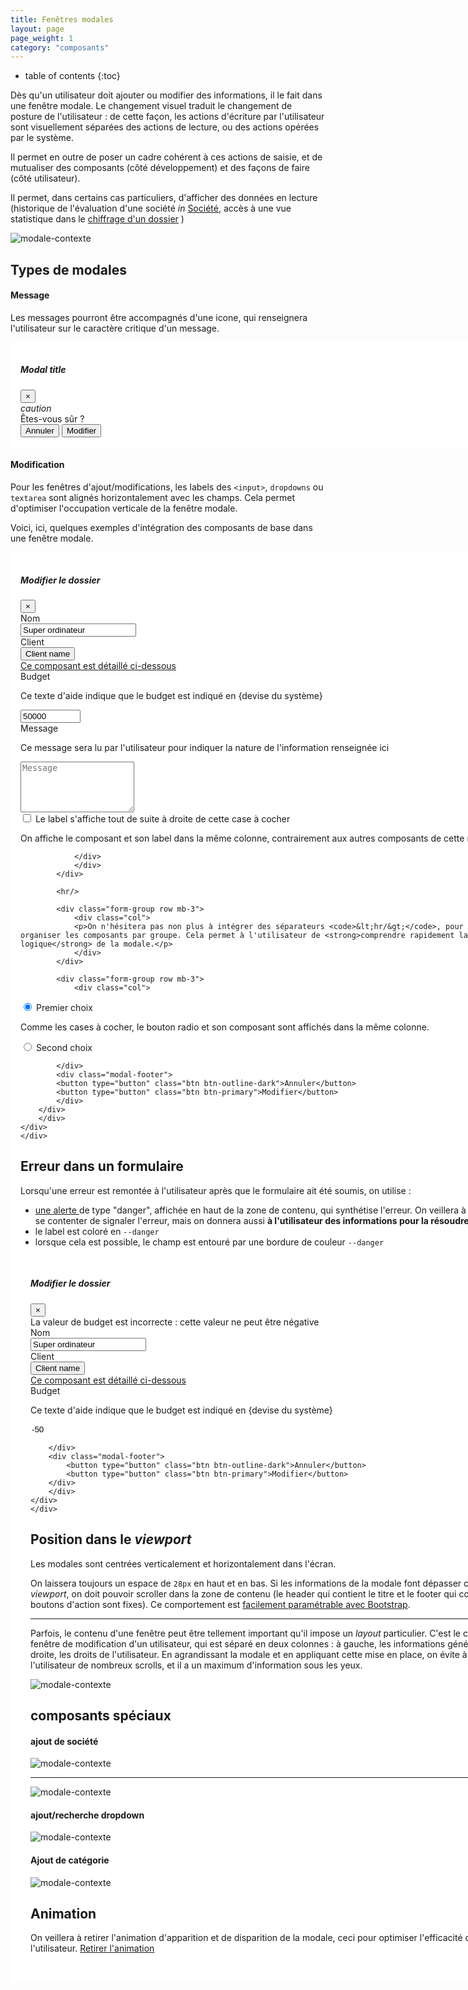 ```yaml
---
title: Fenêtres modales
layout: page
page_weight: 1
category: "composants"
---
```

* table of contents
{:toc}

Dès qu'un utilisateur doit ajouter ou modifier des informations, il le fait dans une fenêtre modale. Le changement visuel traduit le changement de posture de l'utilisateur : de cette façon, les actions d'écriture par l'utilisateur sont visuellement séparées des actions de lecture, ou des actions opérées par le système. 

Il permet en outre de poser un cadre cohérent à ces actions de saisie, et de mutualiser des composants (côté développement) et des façons de faire (côté utilisateur). 

Il permet, dans certains cas particuliers, d'afficher des données en lecture (historique de l'évaluation d'une société *in* [Société](ui.societes.html), accès à une vue statistique dans le [chiffrage d'un dossier](ui.dossiers.html) )

![modale-contexte](assets/images/4.2.2-dossier.png)


## Types de modales ##

#### Message ####

Les messages pourront être accompagnés d'une icone, qui renseignera l'utilisateur sur le caractère critique d'un message.

<div style="background: #FFFFFF; padding: 1rem; width:48rem;">
	<div id="modal-intro" tabindex="-1" role="dialog">
	    <div class="modal-dialog">
		<div class="modal-content">
		    <div class="modal-header">
			<h5 class="modal-title mt-0">Modal title</h5>
			<button type="button" class="close" data-dismiss="modal" aria-label="Close">
			    <span aria-hidden="true">&times;</span>
			</button>
		    </div>
		    <div class="modal-body">
		    <div class="container">
				<div class="row">
					<div class="col-2 text-center"><i class="ico ico-large">caution</i></div>
					<div class="col-10">Êtes-vous sûr ?</div>
				</div>
			</div>
		    </div>
		    <div class="modal-footer">
		<button type="button" class="btn btn-outline-dark">Annuler</button>
			<button type="button" class="btn btn-primary">Modifier</button>
		    </div>
		</div>
	    </div>
	</div>
</div>

#### Modification ####

Pour les fenêtres d'ajout/modifications, les labels des `<input>`, `dropdowns` ou `textarea` sont alignés horizontalement avec les champs. Cela permet d'optimiser l'occupation verticale de la fenêtre modale.

Voici, ici, quelques exemples d'intégration des composants de base dans une fenêtre modale.

<div style="background: #FFFFFF; padding: 1rem; width:48rem;">
    <div id="modal-intro" tabindex="-1" role="dialog">
	<div class="modal-dialog modal-xl">
	    <div class="modal-content">
		<div class="modal-header">
		    <h5 class="modal-title mt-0">Modifier le dossier</h5>
		    <button type="button" class="close" data-dismiss="modal" aria-label="Close">
			<span aria-hidden="true">&times;</span>
		    </button>
		</div>
		<div class="modal-body">
		    <div class="container">
			<div class="form-group row mb-3">
			    <div class="col-3"><label for="input1">Nom</label></div>
			    <div class="col-9"><input type="text" class="form-control" id="input1" value="Super ordinateur"></div>
			</div>
			<div class="form-group row mb-3">
			    <div class="col-3"><label for="input2">Client</label></div>
			    <div class="col-9">
				<div class="dropdown">
				    <button class="btn btn-light dropdown-toggle" type="button" id="dropdownMenuButton" data-toggle="dropdown" aria-haspopup="true" aria-expanded="false">
					Client name
				    </button>
				    <div class="dropdown-menu" aria-labelledby="dropdownMenuButton">
					<a class="dropdown-item disabled" href="#">Ce composant est détaillé ci-dessous</a>
				    </div>
				</div>
			    </div>
			</div>
			<div class="form-group row mb-3">
			    <div class="col-3"><label for="input3">Budget</label><p class="text-muted small">Ce texte d'aide indique que le budget est indiqué en {devise du système}</p></div>
			    <div class="col-9"><input type="text" class="form-control" id="input3" value="50000" style="width: 96px;"></div>
			</div>
			<div class="form-group row mb-3">
			    <div class="col-3"><label for="input4">Message</label><p class="text-muted small">Ce message sera lu par l'utilisateur pour indiquer la nature de l'information renseignée ici</p></div>
			    <div class="col-9"><textarea class="form-control" id="input4" rows="5" placeholder="Message"></textarea></div>
			</div>
			<div class="form-group row mb-3">
			    <div class="col">
				<div class="form-check">
				    <input class="form-check-input" type="checkbox" value="" id="defaultCheck1">
				    <label class="form-check-label" for="defaultCheck1">
					Le label s'affiche tout de suite à droite de cette case à cocher<p class="text-muted small">On affiche le composant et son label dans la même colonne, contrairement aux autres composants de cette modale.</p>
				    </label>
				    
				</div>			 
			    </div>
			</div>
			
			<hr/>
			
			<div class="form-group row mb-3">
			    <div class="col">
				<p>On n'hésitera pas non plus à intégrer des séparateurs <code>&lt;hr/&gt;</code>, pour organiser les composants par groupe. Cela permet à l'utilisateur de <strong>comprendre rapidement la logique</strong> de la modale.</p>
			    </div>
			</div>
			
			<div class="form-group row mb-3">
			    <div class="col">
<div class="form-check">
<input class="form-check-input" type="radio" name="exampleRadios" id="exampleRadios1" value="option1" checked>
			<label class="form-check-label" for="exampleRadios1">
				Premier choix <p class="text-muted small">Comme les cases à cocher, le bouton radio et son composant sont affichés dans la même colonne.</p>
</label>
	</div>
<div class="form-check">
	<input class="form-check-input" type="radio" name="exampleRadios" id="exampleRadios2" value="option2">
<label class="form-check-label" for="exampleRadios2">
    Second choix
  </label>
</div>
			    </div>
			</div>
			
		    </div>
		    <div class="modal-footer">
			<button type="button" class="btn btn-outline-dark">Annuler</button>
			<button type="button" class="btn btn-primary">Modifier</button>
		    </div>
		</div>
	    </div>
	</div>
    </div>
</div>

## Erreur dans un formulaire ##

Lorsqu'une erreur est remontée à l'utilisateur après que le formulaire ait été soumis, on utilise :
- [une alerte ](https://getbootstrap.com/docs/4.5/components/alerts/)de type "danger", affichée en haut de la zone de contenu, qui synthétise l'erreur. On veillera à ne pas se contenter de signaler l'erreur, mais on donnera aussi **à l'utilisateur des informations pour la résoudre**
- le label est coloré en `--danger`
- lorsque cela est possible, le champ est entouré par une bordure de couleur `--danger`

<div style="background: #FFFFFF; padding: 1rem; width:48rem;">
    <div id="modal-intro" tabindex="-1" role="dialog">
	<div class="modal-dialog modal-xl">
	    <div class="modal-content">
		<div class="modal-header">
		    <h5 class="modal-title mt-0">Modifier le dossier</h5>
		    <button type="button" class="close" data-dismiss="modal" aria-label="Close">
			<span aria-hidden="true">&times;</span>
		    </button>
		</div>
		<div class="modal-body">
		    <div class="container">
			<div class="alert alert-danger" role="alert">
			    La valeur de budget est incorrecte : cette valeur ne peut être négative
			</div>
			<div class="form-group row mb-3">
			    <div class="col-3"><label for="input1">Nom</label></div>
			    <div class="col-9"><input type="text" class="form-control" id="input1" value="Super ordinateur"></div>
			</div>
			<div class="form-group row mb-3">
			    <div class="col-3"><label for="input2">Client</label></div>
			    <div class="col-9">
				<div class="dropdown">
				    <button class="btn btn-light dropdown-toggle" type="button" id="dropdownMenuButton" data-toggle="dropdown" aria-haspopup="true" aria-expanded="false">
					Client name
				    </button>
				    <div class="dropdown-menu" aria-labelledby="dropdownMenuButton">
					<a class="dropdown-item disabled" href="#">Ce composant est détaillé ci-dessous</a>
				    </div>
				</div>
			    </div>
			</div>
			<div class="form-group row mb-3">
			    <div class="col-3"><label for="input3" style="color: var(--danger);">Budget</label><p class="text-muted small">Ce texte d'aide indique que le budget est indiqué en {devise du système}</p></div>
			    <div class="col-9"><input type="text" class="form-control" id="input3" value="-50" style="width: 96px; border: 1px solid var(--danger);"></div>
			</div>
		    </div>
		    
		</div>
		<div class="modal-footer">
		    <button type="button" class="btn btn-outline-dark">Annuler</button>
		    <button type="button" class="btn btn-primary">Modifier</button>
		</div>
	    </div>
	</div>
    </div>
</div>

## Position dans le *viewport* ##

Les modales sont centrées verticalement et horizontalement dans l'écran.

On laissera toujours un espace de `28px` en haut et en bas. Si les informations de la modale font dépasser celle-ci du *viewport*, on doit pouvoir scroller dans la zone de contenu (le header qui contient le titre et le footer qui contient les boutons d'action sont fixes). Ce comportement est [facilement paramétrable avec Bootstrap](https://getbootstrap.com/docs/4.5/components/modal/#vertically-centered).

<hr/>

Parfois, le contenu d'une fenêtre peut être tellement important qu'il impose un *layout* particulier. C'est le cas de la fenêtre de modification d'un utilisateur, qui est séparé en deux colonnes : à gauche, les informations générales, à droite, les droits de l'utilisateur. En agrandissant la modale et en appliquant cette mise en place, on évite à l'utilisateur de nombreux scrolls, et il a un maximum d'information sous les yeux.

![modale-contexte](assets/images/13.3-parametres.png)

## composants spéciaux ##

#### ajout de société ####
![modale-contexte](assets/images/comp.modales-1.png)

<hr/>

![modale-contexte](assets/images/comp.modales-2.png)


#### ajout/recherche dropdown ####

![modale-contexte](assets/images/comp.modales-3.png)

#### Ajout de catégorie ####

![modale-contexte](assets/images/comp.modales-4.png)

## Animation ##

On veillera à retirer l'animation d'apparition et de disparition de la modale, ceci pour optimiser l'efficacité de l'utilisateur.
[Retirer l'animation](https://getbootstrap.com/docs/4.5/components/modal/#remove-animation)
